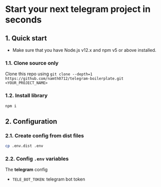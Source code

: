 # Start your next telegram project in seconds

## 1. Quick start

- Make sure that you have Node.js v12.x and npm v5 or above installed.

### 1.1. Clone source only

Clone this repo using `git clone --depth=1 https://github.com/namth0712/telegram-boilerplate.git <YOUR_PROJECT_NAME>`

### 1.2. Install library

```bash
npm i
```

## 2. Configuration

### 2.1. Create config from dist files

```bash
cp .env.dist .env
```

### 2.2. Config `.env` variables

The **telegram** config

- `TELE_BOT_TOKEN`: telegram bot token
